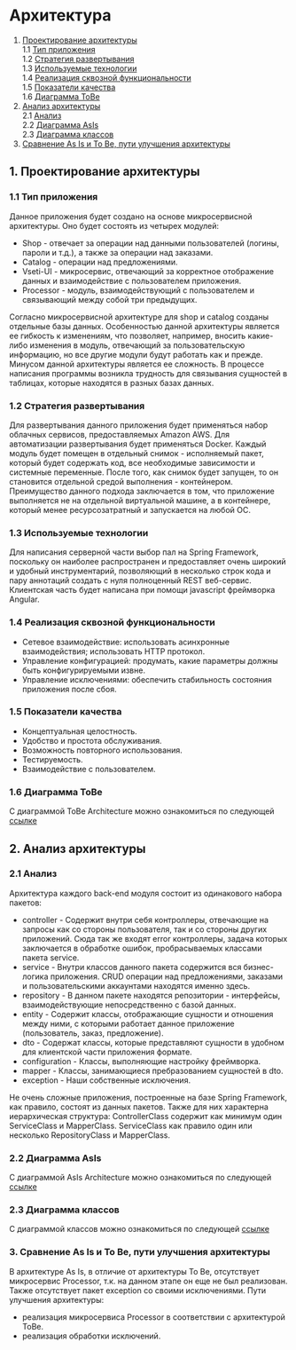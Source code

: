 # Архитектура
1. [Проектирование архитектуры](#type) <br>
  1.1 [Тип приложения](#type) <br>
  1.2 [Стратегия развертывания](#strategy) <br>
  1.3 [Используемые технологии](#technology) <br>
  1.4 [Реализация сквозной функциональности](#throught) <br>
  1.5 [Показатели качества](#quality) <br>
  1.6 [Диаграмма ToBe](#diagram) <br>
2. [Анализ архитектуры](#arc_analysis) <br>
  2.1 [Анализ](#analysis) <br>
  2.2 [Диаграмма AsIs](#asIS) <br>
  2.3 [Диаграмма классов](#class) <br>
3. [Сравнение As Is и To Be, пути улучшения архитектуры](#compare) <br>  

<a name='type'></a>
## 1. Проектирование архитектуры 
### 1.1 Тип приложения
  Данное приложения будет создано на основе микросервисной архитектуры. Оно будет состоять из четырех модулей: <br>
- Shop - отвечает за операции над данными пользователей (логины, пароли и т.д.), а также за операции над заказами. 
- Сatalog - операции над предложениями.
- Vseti-UI - микросервис, отвечающий за корректное отображение данных и взаимодействие с пользователем приложения.
- Processor - модуль, взаимодействующий с пользователем и связывающий между собой три предыдущих.

Согласно микросервисной архитектуре для shop и catalog созданы отдельные базы данных.
Особенностью данной архитектуры является ее гибкость к изменениям, что позволяет, например, вносить какие-либо изменения в модуль, отвечающий за пользовательскую информацию, но все другие модули будут работать как и прежде. Минусом данной архитектуры является ее сложность. В процессе написания программы возникла трудность для связывания сущностей в таблицах, которые находятся в разных базах данных.

<a name='strategy'></a>
### 1.2 Стратегия развертывания
  Для развертывания данного приложения будет применяться набор облачных сервисов, предоставляемых Amazon AWS. Для автоматизации развертывания будет применяться Docker. Каждый модуль будет помещен в отдельный снимок - исполняемый пакет, который будет содержать код, все необходимые зависимости и системные переменные. После того, как снимок будет запущен, то он становится отдельной средой выполнения - контейнером. Преимущество данного подхода заключается в том, что приложение выполняется не на отдельной виртуальной машине, а в контейнере, который менее ресурсозатратный и запускается на любой ОС.
  
<a name='technology'></a>
### 1.3 Используемые технологии
  Для написания серверной части выбор пал на Spring Framework, поскольку он наиболее распространен и предоставляет очень широкий и удобный инструментарий, позволяющий в несколько строк кода и пару аннотаций создать с нуля полноценный REST веб-сервис. Клиентская часть будет написана при помощи javascript фреймворка Angular.
  
<a name="throught"></a>
### 1.4 Реализация сквозной функциональности
  - Сетевое взаимодействие: использовать асинхронные взаимодействия; использовать HTTP протокол.
  - Управление конфигурацией: продумать, какие параметры должны быть конфигурируемыми извне.
  - Управление исключениями: обеспечить стабильность состояния приложения после сбоя.
  
<a name="quality"></a>
### 1.5 Показатели качества
  - Концептуальная целостность.
  - Удобство и простота обслуживания.
  - Возможность повторного использования.
  - Тестируемость.
  - Взаимодействие с пользователем.
  
<a name="diagram"></a>
### 1.6 Диаграмма ToBe
С диаграммой ToBe Architecture можно ознакомиться по следующей [ссылке](https://github.com/AndrewNaumenko/vseti/tree/master/%D0%94%D0%B8%D0%B0%D0%B3%D1%80%D0%B0%D0%BC%D0%BC%D1%8B/DeploymentDiagramToBeArchitecture.jpg)

<a name="arc_analysis"></a>
## 2. Анализ архитектуры

<a name='analysis'></a>
### 2.1 Анализ

  Архитектура каждого back-end модуля состоит из одинакового набора пакетов:
  - controller - Содержит внутри себя контроллеры, отвечающие на запросы как со стороны пользователя, так и со стороны других приложений. Сюда так же входят error контроллеры, задача которых заключается в обработке ошибок, пробрасываемых классами пакета service.
  - service - Внутри классов данного пакета содержится вся бизнес-логика приложения. CRUD операции над предложениями, заказами и пользовательскими аккаунтами находятся именно здесь.
  - repository - В данном пакете находятся репозитории - интерфейсы, взаимодействующие непосредственно с базой данных.
  - entity - Содержит классы, отображающие сущности и отношения между ними, с которыми работает данное приложение (пользователь, заказ, предложение).
  - dto - Содержат классы, которые представляют сущности в удобном для клиентской части приложения формате.
  - configuration - Классы, выполняющие настройку фреймворка.
  - mapper - Классы, занимающиеся пребразованием сущностей в dto.
  - exception - Наши собственные исключения.
  
  Не очень сложные приложения, построенные на базе Spring Framework, как правило, состоят из данных пакетов. Также для них характерна иерархическая структура: ControllerClass содержит как минимум один ServiceClass и MapperClass. ServiceClass как правило один или несколько RepositoryClass и MapperClass. 

<a name='asIs'></a>  
### 2.2 Диаграмма AsIs

С диаграммой AsIs Architecture можно ознакомиться по следующей [ссылке](https://github.com/AndrewNaumenko/vseti/tree/master/%D0%94%D0%B8%D0%B0%D0%B3%D1%80%D0%B0%D0%BC%D0%BC%D1%8B/DeploymentDiagramAsIsArchitecture.jpg)

<a name='class'></a>
### 2.3 Диаграмма классов

С диаграммой классов можно ознакомиться по следующей [ссылке](https://github.com/AndrewNaumenko/vseti/tree/master/%D0%94%D0%B8%D0%B0%D0%B3%D1%80%D0%B0%D0%BC%D0%BC%D1%8B/Catalog_class_diagramm.png)

<a name="compare"></a>
### 3. Сравнение As Is и To Be, пути улучшения архитектуры
  В архитектуре As Is, в отличие от архитектуры To Be, отсутствует микросервис Processor, т.к. на данном этапе он еще не был реализован. Также отсутствует пакет exception со своими исключениями. 
  Пути улучшения архитектуры:
- реализация микросервиса Processor в соответствии с архитектурой ToBe.
- реализация обработки исключений.
